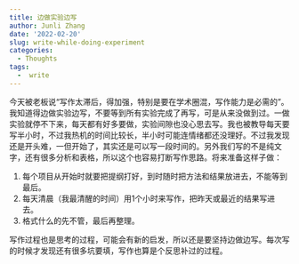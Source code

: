 ```yaml
---
title: 边做实验边写
author: Junli Zhang
date: '2022-02-20'
slug: write-while-doing-experiment
categories:
  - Thoughts
tags:
  -  write
---
```


今天被老板说“写作太滞后，得加强，特别是要在学术圈混，写作能力是必需的”。我知道得边做实验边写，不要等到所有实验完成了再写，可是从来没做到过。一做实验就停不下来，每天都有好多要做，实验间隙也没心思去写。我也被教导每天要写半小时，不过我热机的时间比较长，半小时可能连情绪都还没理好。不过我发现还是开头难，一但开始了，其实还是可以写一段时间的。另外我们写的不是纯文字，还有很多分析和表格，所以这个也容易打断写作思路。将来准备这样子做：

1. 每个项目从开始时就要把提纲打好，到时随时把方法和结果放进去，不能等到最后。
2. 每天清晨（我最清醒的时间）用1个小时来写作，把昨天或最近的结果写进去。
3. 格式什么的先不管，最后再整理。

写作过程也是思考的过程，可能会有新的启发，所以还是要坚持边做边写。每次写的时候才发现还有很多坑要填，写作也算是个反思补过的过程。